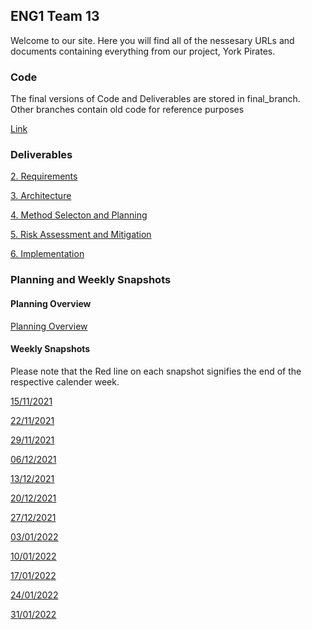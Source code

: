## ENG1 Team 13

Welcome to our site. Here you will find all of the nessesary URLs and documents containing everything from our project, York Pirates.

### Code
The final versions of Code and Deliverables are stored in final_branch. Other branches contain old code for reference purposes

[Link](https://github.com/apj520/ENG1-Team-13/tree/final_branch) 

### Deliverables

[2. Requirements](Documentation/Req1.pdf) 

[3. Architecture](Documentation/Arch1.pdf)

[4. Method Selecton and Planning](Documentation/Plan1.pdf)

[5. Risk Assessment and Mitigation](Documentation/Risk1.pdf) 

[6. Implementation](Documentation/Imp1.pdf) 
 

### Planning and Weekly Snapshots

#### Planning Overview

[Planning Overview](Weekly_Snapshots/WBS.png)

#### Weekly Snapshots
Please note that the Red line on each snapshot signifies the end of the respective calender week.


[15/11/2021](Weekly_Snapshots/Aut8.png)

[22/11/2021](Weekly_Snapshots/Aut9.png)

[29/11/2021](Weekly_Snapshots/Aut10.png)

[06/12/2021](Weekly_Snapshots/Win1.png)

[13/12/2021](Weekly_Snapshots/Win2.png)

[20/12/2021](Weekly_Snapshots/Win3.png)

[27/12/2021](Weekly_Snapshots/Win4.png)

[03/01/2022](Weekly_Snapshots/Win5.png)

[10/01/2022](Weekly_Snapshots/Spr1.png)

[17/01/2022](Weekly_Snapshots/Spr2.png)

[24/01/2022](Weekly_Snapshots/Spr3.png)

[31/01/2022](Weekly_Snapshots/Spr4.png)

